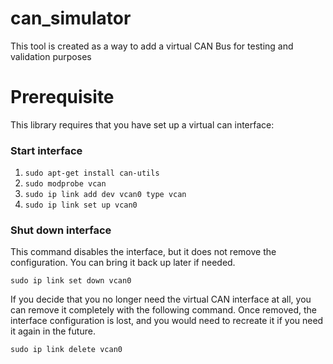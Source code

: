 # can_simulator

This tool is created as a way to add a virtual CAN Bus for testing and validation purposes

# Prerequisite

This library requires that you have set up a virtual can interface:
### Start interface
1. `sudo apt-get install can-utils`
2. `sudo modprobe vcan`
3. `sudo ip link add dev vcan0 type vcan`
4. `sudo ip link set up vcan0`

### Shut down interface
This command disables the interface, but it does not remove the configuration. You can bring it back up later if needed.

```shell
sudo ip link set down vcan0
```

If you decide that you no longer need the virtual CAN interface at all, you can remove it completely with the following command. Once removed, the interface configuration is lost, and you would need to recreate it if you need it again in the future.
```shell
sudo ip link delete vcan0
```

